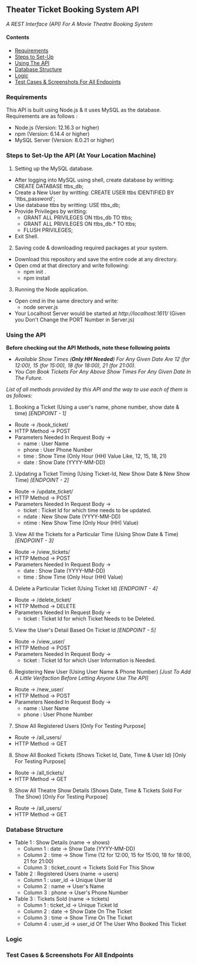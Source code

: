 ## Theater Ticket Booking System API 
*A REST Interface (API) For A Movie Theatre Booking System*

#### Contents
 * [Requirements](https://github.com/the-stranded-alien/TTBS/blob/master/README.md#requirements)
 * [Steps to Set-Up](https://github.com/the-stranded-alien/TTBS/blob/master/README.md#steps-to-set-up-the-api-at-your-location-machine)
 * [Using The API](https://github.com/the-stranded-alien/TTBS/blob/master/README.md#using-the-api)
 * [Database Structure](https://github.com/the-stranded-alien/TTBS/blob/master/README.md#database-structure)
 * [Logic]()
 * [Test Cases & Screenshots For All Endpoints]()

### Requirements
This API is built using Node.js & it uses MySQL as the database. Requirements are as follows :
* Node.js (Version: 12.16.3 or higher)
* npm (Version: 6.14.4 or higher)
* MySQL Server (Version: 8.0.21 or higher)

### Steps to Set-Up the API (At Your Location Machine)
 1. Setting up the MySQL database.
   * After logging into MySQL using shell, create database by writting: CREATE DATABASE ttbs_db;
   * Create a New User by writting: CREATE USER ttbs IDENTIFIED BY 'ttbs_password';
   * Use database ttbs by writting: USE ttbs_db; 
   * Provide Privileges by writting: 
      * GRANT ALL PRIVILEGES ON ttbs_db TO ttbs;
      * GRANT ALL PRIVILEGES ON ttbs_db.* TO ttbs;
      * FLUSH PRIVILEGES;
   * Exit Shell.
 2. Saving code & downloading required packages at your system.
   * Download this repository and save the entire code at any directory.
   * Open cmd at that directory and write following:
      * npm init .
      * npm install
 3. Running the Node application.
   * Open cmd in the same directory and write:
      * node server.js
   * Your Localhost Server would be started at *http://localhost:1611/* (Given you Don't Change the PORT Number in Server.js)
 
### Using the API
**Before checking out the API Methods, note these following points**
 * *Available Show Times (**Only HH Needed**) For Any Given Date Are 12 (for 12:00), 15 (for 15:00), 18 (for 18:00), 21 (for 21:00).*
 * *You Can Book Tickets For Any Above Show Times For Any Given Date In The Future.*

*List of all methods provided by this API and the way to use each of them is as follows:*
 1. Booking a Ticket (Using a user's name, phone number, show date & time) *[ENDPOINT - 1]*
  * Route -> /book_ticket/
  * HTTP Method -> POST
  * Parameters Needed In Request Body ->
    * name  : User Name
    * phone : User Phone Number
    * time  : Show Time (Only Hour (HH) Value Like, 12, 15, 18, 21)
    * date  : Show Date (YYYY-MM-DD)
 2. Updating a Ticket Timing (Using Ticket-Id, New Show Date & New Show Time) *[ENDPOINT - 2]*
  * Route -> /update_ticket/
  * HTTP Method -> POST
  * Parameters Needed In Request Body ->
    * ticket : Ticket Id for which time needs to be updated.
    * ndate  : New Show Date (YYYY-MM-DD)
    * ntime  : New Show Time (Only Hour (HH) Value)
 3. View All the Tickets for a Particular Time (Using Show Date & Time) *[ENDPOINT - 3]*
  * Route -> /view_tickets/
  * HTTP Method -> POST
  * Parameters Needed In Request Body ->
    * date  : Show Date (YYYY-MM-DD)
    * time  : Show Time (Only Hour (HH) Value)
 4. Delete a Particular Ticket (Using Ticket Id) *[ENDPOINT - 4]*
  * Route -> /delete_ticket/
  * HTTP Method -> DELETE
  * Parameters Needed In Request Body ->
    * ticket : Ticket Id for which Ticket Needs to be Deleted.
 5. View the User's Detail Based On Ticket Id *[ENDPOINT - 5]*
  * Route -> /view_user/
  * HTTP Method -> POST
  * Parameters Needed In Request Body ->
    * ticket : Ticket Id for which User Information is Needed.
 6. Registering New User (Using User Name & Phone Number) *[Just To Add A Little Verifaction Before Letting Anyone Use The API]*
  * Route -> /new_user/
  * HTTP Method -> POST
  * Parameters Needed In Request Body ->
    * name  : User Name
    * phone : User Phone Number
 7. Show All Registered Users [Only For Testing Purpose]
  * Route -> /all_users/
  * HTTP Method -> GET
 8. Show All Booked Tickets (Shows Ticket Id, Date, Time & User Id) [Only For Testing Purpose]
  * Route -> /all_tickets/
  * HTTP Method -> GET
 9. Show All Theatre Show Details (Shows Date, Time & Tickets Sold For The Show) [Only For Testing Purpose]
  * Route -> /all_users/
  * HTTP Method -> GET
  
### Database Structure
 * Table 1 : Show Details (name -> shows)
    * Column 1 : date -> Show Date (YYYY-MM-DD)
    * Column 2 : time -> Show Time (12 for 12:00, 15 for 15:00, 18 for 18:00, 21 for 21:00)
    * Column 3 : ticket_count -> Tickets Sold For This Show
 * Table 2 : Registered Users (name -> users)
    * Column 1 : user_id -> Unique User Id
    * Column 2 : name -> User's Name
    * Column 3 : phone -> User's Phone Number 
 * Table 3 : Tickets Sold (name -> tickets)
    * Column 1 : ticket_id -> Unique Ticket Id
    * Column 2 : date -> Show Date On The Ticket
    * Column 3 : time -> Show Time On The Ticket
    * Column 4 : user_id -> user_id Of The User Who Booked This Ticket

### Logic 

### Test Cases & Screenshots For All Endpoints
